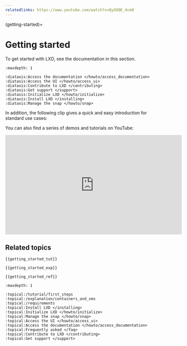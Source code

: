 ```yaml
---
relatedlinks: https://www.youtube.com/watch?v=QyXOOE_4cm0
---
```


(getting-started)=
# Getting started

To get started with LXD, see the documentation in this section.

```{filtered-toctree}
:maxdepth: 1

:diataxis:Access the documentation </howto/access_documentation>
:diataxis:Access the UI </howto/access_ui>
:diataxis:Contribute to LXD </contributing>
:diataxis:Get support </support>
:diataxis:Initialize LXD </howto/initialize>
:diataxis:Install LXD </installing>
:diataxis:Manage the snap </howto/snap>
```

In addition, the following clip gives a quick and easy introduction for standard use cases:

<div>
 <script id="asciicast-226224" src="https://asciinema.org/a/226224.js" async></script>
</div>

You can also find a series of demos and tutorials on YouTube:

<iframe width="560" height="315" src="https://www.youtube.com/embed/videoseries?list=PLddduKsl-KEhleT9VTR4hbtlNdtMr6cFd" title="YouTube video player" frameborder="0" allow="accelerometer; autoplay; clipboard-write; encrypted-media; gyroscope; picture-in-picture" allowfullscreen></iframe>

## Related topics

```{only} diataxis
{{getting_started_tut}}

{{getting_started_exp}}

{{getting_started_ref}}
```

```{filtered-toctree}
:maxdepth: 1

:topical:/tutorial/first_steps
:topical:/explanation/containers_and_vms
:topical:/requirements
:topical:Install LXD </installing>
:topical:Initialize LXD </howto/initialize>
:topical:Manage the snap </howto/snap>
:topical:Access the UI </howto/access_ui>
:topical:Access the documentation </howto/access_documentation>
:topical:Frequently asked </faq>
:topical:Contribute to LXD </contributing>
:topical:Get support </support>
```

